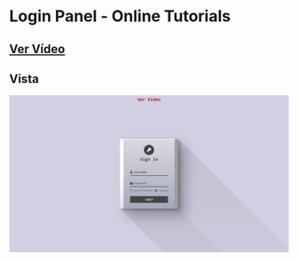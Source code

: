 # Login Panel - Online Tutorials

## [Ver Vídeo](https://youtu.be/yLcal6M4t68)
## Vista
![View](view.jpg)